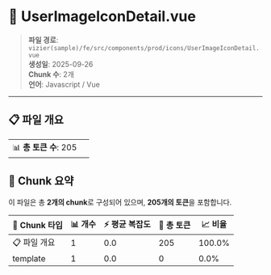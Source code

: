 # 📄 UserImageIconDetail.vue

> **파일 경로**: `vizier(sample)/fe/src/components/prod/icons/UserImageIconDetail.vue`  
> **생성일**: 2025-09-26  
> **Chunk 수**: 2개  
> **언어**: Javascript / Vue
---


## 📋 파일 개요

| | |
|--|--|
| 📊 **총 토큰 수**: 205 |  |






## 🧩 Chunk 요약

이 파일은 총 **2개의 chunk**로 구성되어 있으며, **205개의 토큰**을 포함합니다.

| 🧩 Chunk 타입 | 📊 개수 | ⚡ 평균 복잡도 | 📝 총 토큰 | 📈 비율 |
|---------------|--------|-------------|----------|--------|
| 📋 파일 개요 | 1 | 0.0 | 205 | 100.0% |
| template | 1 | 0.0 | 0 | 0.0% |

